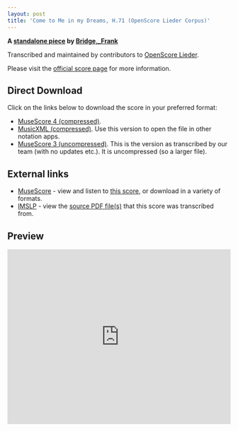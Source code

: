 ```yaml
---
layout: post
title: 'Come to Me in my Dreams, H.71 (OpenScore Lieder Corpus)'
---
```


__A [standalone piece](https://fourscoreandmore.org/OpenScore/Bridge%2C_Frank/_/) by [Bridge,_Frank](https://fourscoreandmore.org/OpenScore/Bridge%2C_Frank)__

Transcribed and maintained by contributors to [OpenScore Lieder].

Please visit the [official score page] for more information.

[official score page]: https://musescore.com/openscore-lieder-corpus/scores/6474919
[OpenScore Lieder]: https://musescore.com/openscore-lieder-corpus

## Direct Download

Click on the links below to download the score in your preferred format:
- [MuseScore 4 (compressed)](https://fourscoreandmore.org/OpenScore/Bridge%2C_Frank/_/Come_to_Me_in_my_Dreams%2C_H.71.mscz).
- [MusicXML (compressed)](https://fourscoreandmore.org/OpenScore/Bridge%2C_Frank/_/Come_to_Me_in_my_Dreams%2C_H.71.mxl). Use this version to open the file in other notation apps.
- [MuseScore 3 (uncompressed)](https://raw.githubusercontent.com/OpenScore/Lieder/refs/heads/main/scores/Bridge%2C_Frank/_/Come_to_Me_in_my_Dreams%2C_H.71/lc6474919.mscx). This is the version as transcribed by our team (with no updates etc.). It is uncompressed (so a larger file).

## External links

- [MuseScore] - view and listen to [this score][MuseScore], or download in a variety of formats.
- [IMSLP] - view the [source PDF file(s)][IMSLP] that this score was transcribed from.

[MuseScore]: https://musescore.com/score/6474919
[IMSLP]: https://imslp.org/wiki/Special:ReverseLookup/225772 

## Preview

<iframe width="100%" height="394" src="https://musescore.com/openscore-lieder-corpus/scores/6474919/embed" frameborder="0" allowfullscreen allow="autoplay; fullscreen"></iframe>
